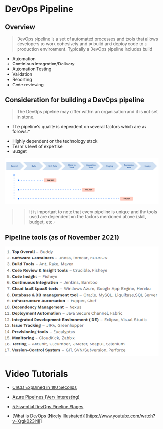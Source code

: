 # DevOps Pipeline 

## Overview
> DevOps pipeline is a set of automated processes and tools that allows developers to work cohesively and to build and deploy code to a production environment.
> Typically a DevOps pipeline includes build
- Automation
- Continious Integration/Delivery
- Automation Testing
- Validation
- Reporting
- Code reviewing

## Consideration for building a DevOps pipeline
> The DevOps pipeline may differ within an organisation and it is not set in stone.
* The pipeline's quality is dependent on several factors which are as follows:*
- Highly dependent on the technology stack
- Team's level of expertise
- Budget

![Illustration of the DevOps Pipeline](https://github.com/rlennon/adamsfamhaunted/blob/main/ver1/AdamsFam/public/images/pipeline.PNG)

>> It is important to note that every pipeline is unique and the tools used are dependent on the factors mentioned above (skill, budget, etc.)

## Pipeline tools (as of November 2021)
![The most used DevOps tools](https://github.com/rlennon/adamsfamhaunted/blob/main/ver1/AdamsFam/public/images/tools.PNG)

# Video Tutorials 

- [CI/CD Explained in 100 Seconds](https://www.youtube.com/watch?v=scEDHsr3APg)

- [Azure Pipelines (Very Interesting)](https://www.youtube.com/watch?v=NuYDAs3kNV8)

- [5 Essential DevOps Pipeline Stages](https://www.youtube.com/watch?v=IY9WvL95azs)

- [What is DevOps (Nicely Illustrated)][https://www.youtube.com/watch?v=Xrgk023l4lI]